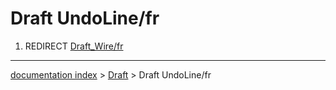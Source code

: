 # Draft UndoLine/fr
1.  REDIRECT [Draft\_Wire/fr](Draft_Wire/fr.md)

---
[documentation index](../README.md) > [Draft](Draft_Workbench.md) > Draft UndoLine/fr
